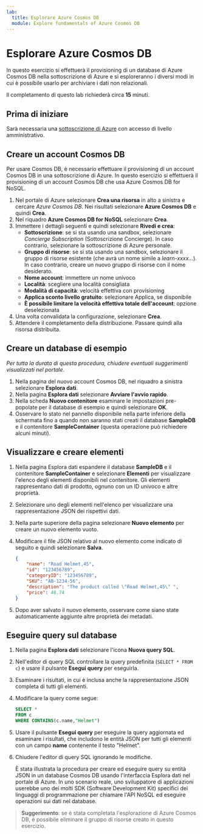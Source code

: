 ```yaml
---
lab:
  title: Esplorare Azure Cosmos DB
  module: Explore fundamentals of Azure Cosmos DB
---
```

# Esplorare Azure Cosmos DB

In questo esercizio si effettuerà il provisioning di un database di Azure Cosmos DB nella sottoscrizione di Azure e si esploreranno i diversi modi in cui è possibile usarlo per archiviare i dati non relazionali.

Il completamento di questo lab richiederà circa **15** minuti.

## Prima di iniziare

Sarà necessaria una [sottoscrizione di Azure](https://azure.microsoft.com/free) con accesso di livello amministrativo.

## Creare un account Cosmos DB

Per usare Cosmos DB, è necessario effettuare il provisioning di un account Cosmos DB in una sottoscrizione di Azure. In questo esercizio si effettuerà il provisioning di un account Cosmos DB che usa Azure Cosmos DB for NoSQL.

1. Nel portale di Azure selezionare **Crea una risorsa** in alto a sinistra e cercare *Azure Cosmos DB*.  Nei risultati selezionare **Azure Cosmos DB** e quindi **Crea**.
1. Nel riquadro **Azure Cosmos DB for NoSQL** selezionare **Crea**.
1. Immettere i dettagli seguenti e quindi selezionare **Rivedi e crea**:
    - **Sottoscrizione**: se si sta usando una sandbox, selezionare *Concierge Subscription* (Sottoscrizione Concierge). In caso contrario, selezionare la sottoscrizione di Azure personale.
    - **Gruppo di risorse**: se si sta usando una sandbox, selezionare il gruppo di risorse esistente (che avrà un nome simile a *learn-xxxx...*). In caso contrario, creare un nuovo gruppo di risorse con il nome desiderato.
    - **Nome account**: immettere un nome univoco
    - **Località**: scegliere una località consigliata
    - **Modalità di capacità**: velocità effettiva con provisioning
    - **Applica sconto livello gratuito**: selezionare Applica, se disponibile
    - **È possibile limitare la velocità effettiva totale dell'account**: opzione deselezionata
1. Una volta convalidata la configurazione, selezionare **Crea**.
1. Attendere il completamento della distribuzione. Passare quindi alla risorsa distribuita.

## Creare un database di esempio

*Per tutta la durata di questa procedura, chiudere eventuali suggerimenti visualizzati nel portale*.

1. Nella pagina del nuovo account Cosmos DB, nel riquadro a sinistra selezionare **Esplora dati**.
1. Nella pagina **Esplora dati** selezionare **Avviare l'avvio rapido**.
1. Nella scheda **Nuovo contenitore** esaminare le impostazioni pre-popolate per il database di esempio e quindi selezionare **OK**.
1. Osservare lo stato nel pannello disponibile nella parte inferiore della schermata fino a quando non saranno stati creati il database **SampleDB** e il contenitore **SampleContainer** (questa operazione può richiedere alcuni minuti).

## Visualizzare e creare elementi

1. Nella pagina Esplora dati espandere il database **SampleDB** e il contenitore **SampleContainer** e selezionare **Elementi** per visualizzare l'elenco degli elementi disponibili nel contenitore. Gli elementi rappresentano dati di prodotto, ognuno con un ID univoco e altre proprietà.
1. Selezionare uno degli elementi nell'elenco per visualizzare una rappresentazione JSON dei rispettivi dati.
1. Nella parte superiore della pagina selezionare **Nuovo elemento** per creare un nuovo elemento vuoto.
1. Modificare il file JSON relativo al nuovo elemento come indicato di seguito e quindi selezionare **Salva**.

    ```json
    {
        "name": "Road Helmet,45",
        "id": "123456789",
        "categoryID": "123456789",
        "SKU": "AB-1234-56",
        "description": "The product called \"Road Helmet,45\" ",
        "price": 48.74
    }
    ```

1. Dopo aver salvato il nuovo elemento, osservare come siano state automaticamente aggiunte altre proprietà dei metadati.

## Eseguire query sul database

1. Nella pagina **Esplora dati** selezionare l'icona **Nuova query SQL**.
1. Nell'editor di query SQL controllare la query predefinita (`SELECT * FROM c`) e usare il pulsante **Esegui query** per eseguirla.
1. Esaminare i risultati, in cui è inclusa anche la rappresentazione JSON completa di tutti gli elementi.
1. Modificare la query come segue:

    ```sql
    SELECT *
    FROM c
    WHERE CONTAINS(c.name,"Helmet")
    ```

1. Usare il pulsante **Esegui query** per eseguire la query aggiornata ed esaminare i risultati, che includono le entità JSON per tutti gli elementi con un campo **name** contenente il testo "Helmet".
1. Chiudere l'editor di query SQL ignorando le modifiche.

    È stata illustrata la procedura per creare ed eseguire query su entità JSON in un database Cosmos DB usando l'interfaccia Esplora dati nel portale di Azure. In uno scenario reale, uno sviluppatore di applicazioni userebbe uno dei molti SDK (Software Development Kit) specifici dei linguaggi di programmazione per chiamare l'API NoSQL ed eseguire operazioni sui dati nel database.

> **Suggerimento**: se è stata completata l'esplorazione di Azure Cosmos DB, è possibile eliminare il gruppo di risorse creato in questo esercizio.
